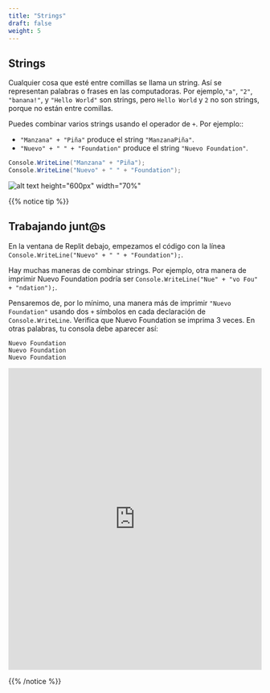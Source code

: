 ```yaml
---
title: "Strings"
draft: false
weight: 5
---
```


## Strings

Cualquier cosa que esté entre comillas se llama un string. Así se representan palabras o frases en las computadoras. Por ejemplo,`"a"`, `"2"`, `"banana!"`, y `"Hello World"` son strings, pero `Hello World` y `2` no son strings, porque no están entre comillas.

Puedes combinar varios strings usando el operador de `+`. Por ejemplo::

- `"Manzana" + "Piña"` produce el string  `"ManzanaPiña"`.
- `"Nuevo" + " " + "Foundation"` produce el string `"Nuevo Foundation"`.

```csharp
Console.WriteLine("Manzana" + "Piña");
Console.WriteLine("Nuevo" + " " + "Foundation");
```

![alt text height="600px" width="70%"](../media/strings-intro.png "Combining strings with +")

{{% notice tip %}}

## Trabajando junt@s

En la ventana de Replit debajo, empezamos el código con la línea `Console.WriteLine("Nuevo" + " " + "Foundation");`.

Hay muchas maneras de combinar strings. Por ejemplo, otra manera de imprimir Nuevo Foundation podría ser `Console.WriteLine("Nue" + "vo Fou" + "ndation");`.

Pensaremos de, por lo mínimo, una manera más de imprimir `"Nuevo Foundation"` usando dos `+` símbolos en cada declaración de `Console.WriteLine`. Verifica que Nuevo Foundation se imprima 3 veces. En otras palabras, tu consola debe aparecer así:

```
Nuevo Foundation
Nuevo Foundation
Nuevo Foundation
```

<iframe height="600px" width="100%" src="https://replit.com/@nuevofoundation/NF-CSharp-Strings?lite=true" scrolling="no" frameborder="no" allowtransparency="true" allowfullscreen="true" sandbox="allow-forms allow-pointer-lock allow-popups allow-same-origin allow-scripts allow-modals"></iframe>

{{% /notice %}}
